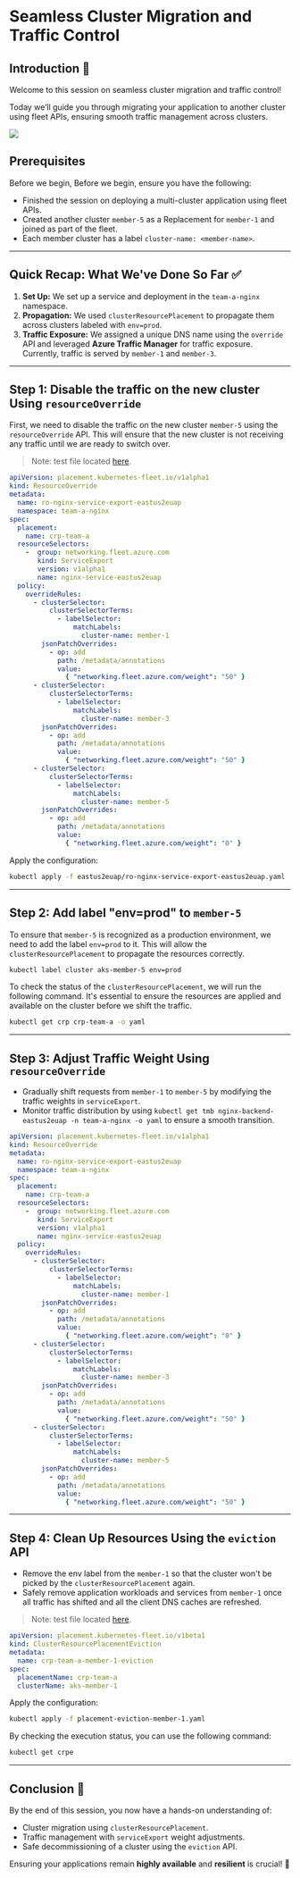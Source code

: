 # Seamless Cluster Migration and Traffic Control

## Introduction 🚀
Welcome to this session on seamless cluster migration and traffic control!

Today we’ll guide you through migrating your application to another cluster using fleet APIs, ensuring smooth traffic management across clusters.

![](migrate-to-another-cluster.png)

## Prerequisites
Before we begin, Before we begin, ensure you have the following:
- Finished the session on deploying a multi-cluster application using fleet APIs.
- Created another cluster `member-5` as a Replacement for `member-1` and joined as part of the fleet.
- Each member cluster has a label `cluster-name: <member-name>`.

---

## Quick Recap: What We've Done So Far ✅

1. **Set Up:** We set up a service and deployment in the `team-a-nginx` namespace.
2. **Propagation:** We used `clusterResourcePlacement` to propagate them across clusters labeled with `env=prod`.
3. **Traffic Exposure:** We assigned a unique DNS name using the `override` API and leveraged **Azure Traffic Manager** for traffic exposure. Currently, traffic is served by `member-1` and `member-3`.

---

## Step 1: Disable the traffic on the new cluster Using `resourceOverride`

First, we need to disable the traffic on the new cluster `member-5` using the `resourceOverride` API. This will ensure that the new cluster is not receiving any traffic until we are ready to switch over.

> Note: test file located [here](../testfiles/eastus2euap/ro-nginx-service-export-eastus2euap.yaml).

```yaml
apiVersion: placement.kubernetes-fleet.io/v1alpha1
kind: ResourceOverride
metadata:
  name: ro-nginx-service-export-eastus2euap
  namespace: team-a-nginx
spec:
  placement:
    name: crp-team-a
  resourceSelectors:
    -  group: networking.fleet.azure.com
       kind: ServiceExport
       version: v1alpha1
       name: nginx-service-eastus2euap
  policy:
    overrideRules:
      - clusterSelector:
          clusterSelectorTerms:
            - labelSelector:
                matchLabels:
                  cluster-name: member-1
        jsonPatchOverrides:
          - op: add
            path: /metadata/annotations
            value:
              { "networking.fleet.azure.com/weight": "50" }
      - clusterSelector:
          clusterSelectorTerms:
            - labelSelector:
                matchLabels:
                  cluster-name: member-3
        jsonPatchOverrides:
          - op: add
            path: /metadata/annotations
            value:
              { "networking.fleet.azure.com/weight": "50" }
      - clusterSelector:
          clusterSelectorTerms:
            - labelSelector:
                matchLabels:
                  cluster-name: member-5
        jsonPatchOverrides:
          - op: add
            path: /metadata/annotations
            value:
              { "networking.fleet.azure.com/weight": "0" }
```

Apply the configuration:
```sh
kubectl apply -f eastus2euap/ro-nginx-service-export-eastus2euap.yaml
```
---

## Step 2: Add label "env=prod" to `member-5`

To ensure that `member-5` is recognized as a production environment, we need to add the label `env=prod` to it. This will allow the `clusterResourcePlacement` to propagate the resources correctly.

```sh
kubectl label cluster aks-member-5 env=prod
```

To check the status of the `clusterResourcePlacement`, we will run the following command. It's essential to ensure the resources are applied and available on the cluster before we shift the traffic.
```sh
kubectl get crp crp-team-a -o yaml
```

---

## Step 3: Adjust Traffic Weight Using `resourceOverride`
- Gradually shift requests from `member-1` to `member-5` by modifying the traffic weights in `serviceExport`.
- Monitor traffic distribution by using `kubectl get tmb nginx-backend-eastus2euap -n team-a-nginx -o yaml` to ensure a smooth transition.

```yaml
apiVersion: placement.kubernetes-fleet.io/v1alpha1
kind: ResourceOverride
metadata:
  name: ro-nginx-service-export-eastus2euap
  namespace: team-a-nginx
spec:
  placement:
    name: crp-team-a
  resourceSelectors:
    -  group: networking.fleet.azure.com
       kind: ServiceExport
       version: v1alpha1
       name: nginx-service-eastus2euap
  policy:
    overrideRules:
      - clusterSelector:
          clusterSelectorTerms:
            - labelSelector:
                matchLabels:
                  cluster-name: member-1
        jsonPatchOverrides:
          - op: add
            path: /metadata/annotations
            value:
              { "networking.fleet.azure.com/weight": "0" }
      - clusterSelector:
          clusterSelectorTerms:
            - labelSelector:
                matchLabels:
                  cluster-name: member-3
        jsonPatchOverrides:
          - op: add
            path: /metadata/annotations
            value:
              { "networking.fleet.azure.com/weight": "50" }
      - clusterSelector:
          clusterSelectorTerms:
            - labelSelector:
                matchLabels:
                  cluster-name: member-5
        jsonPatchOverrides:
          - op: add
            path: /metadata/annotations
            value:
              { "networking.fleet.azure.com/weight": "50" }
```
---

## Step 4: Clean Up Resources Using the `eviction` API
- Remove the env label from the `member-1` so that the cluster won't be picked by the `clusterResourcePlacement` again.
- Safely remove application workloads and services from `member-1` once all traffic has shifted and all the client DNS caches are refreshed.

> Note: test file located [here](../testfiles/placement-eviction-member-1.yaml).

```yaml
apiVersion: placement.kubernetes-fleet.io/v1beta1
kind: ClusterResourcePlacementEviction
metadata:
  name: crp-team-a-member-1-eviction
spec:
  placementName: crp-team-a
  clusterName: aks-member-1

```

Apply the configuration:
```sh
kubectl apply -f placement-eviction-member-1.yaml
```

By checking the execution status, you can use the following command:
```sh
kubectl get crpe
```

---

## **Conclusion 🎯**
By the end of this session, you now have a hands-on understanding of:
- Cluster migration using `clusterResourcePlacement`.
- Traffic management with `serviceExport` weight adjustments.
- Safe decommissioning of a cluster using the `eviction` API.

Ensuring your applications remain **highly available** and **resilient** is crucial! 🚀


